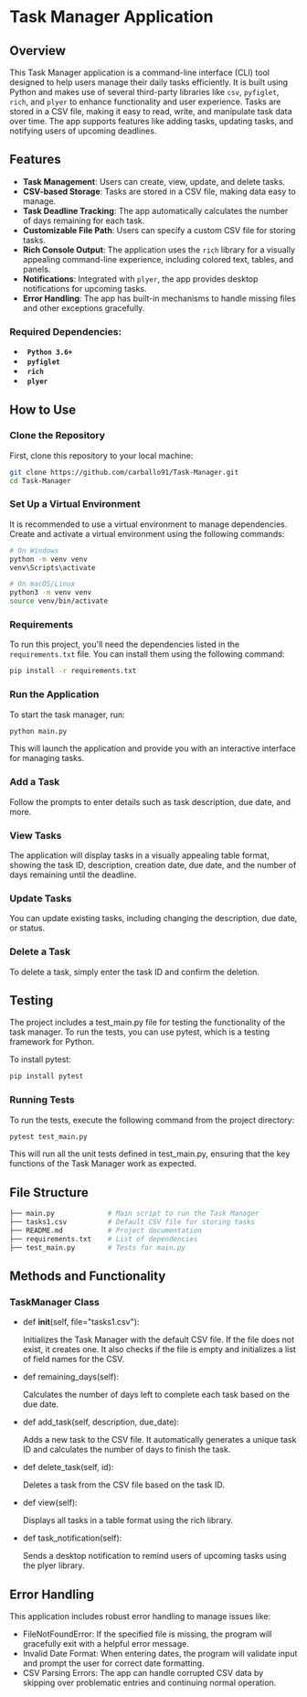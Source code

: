 # Task Manager Application

## Overview

This Task Manager application is a command-line interface (CLI) tool designed to help users manage their daily tasks efficiently. It is built using Python and makes use of several third-party libraries like `csv`, `pyfiglet`, `rich`, and `plyer` to enhance functionality and user experience. Tasks are stored in a CSV file, making it easy to read, write, and manipulate task data over time. The app supports features like adding tasks, updating tasks, and notifying users of upcoming deadlines.

## Features

- **Task Management**: Users can create, view, update, and delete tasks.
- **CSV-based Storage**: Tasks are stored in a CSV file, making data easy to manage.
- **Task Deadline Tracking**: The app automatically calculates the number of days remaining for each task.
- **Customizable File Path**: Users can specify a custom CSV file for storing tasks.
- **Rich Console Output**: The application uses the `rich` library for a visually appealing command-line experience, including colored text, tables, and panels.
- **Notifications**: Integrated with `plyer`, the app provides desktop notifications for upcoming tasks.
- **Error Handling**: The app has built-in mechanisms to handle missing files and other exceptions gracefully.

### Required Dependencies:
- **` Python 3.6+`**
- **` pyfiglet`**
- **` rich`**
- **` plyer`**

## How to Use
### Clone the Repository
First, clone this repository to your local machine:

```bash
git clone https://github.com/carballo91/Task-Manager.git
cd Task-Manager
```

### Set Up a Virtual Environment

It is recommended to use a virtual environment to manage dependencies. Create and activate a virtual environment using the following commands:

```bash
# On Windows
python -m venv venv
venv\Scripts\activate

# On macOS/Linux
python3 -m venv venv
source venv/bin/activate
```
### Requirements

To run this project, you'll need the dependencies listed in the `requirements.txt` file. You can install them using the following command:

```bash
pip install -r requirements.txt
```

### Run the Application
To start the task manager, run:

```bash
python main.py
```
This will launch the application and provide you with an interactive interface for managing tasks.

### Add a Task
Follow the prompts to enter details such as task description, due date, and more.

### View Tasks
The application will display tasks in a visually appealing table format, showing the task ID, description, creation date, due date, and the number of days remaining until the deadline.

### Update Tasks
You can update existing tasks, including changing the description, due date, or status.

### Delete a Task
To delete a task, simply enter the task ID and confirm the deletion.

## Testing

The project includes a test_main.py file for testing the functionality of the task manager. To run the tests, you can use pytest, which is a testing framework for Python.

To install pytest:

```bash
pip install pytest
```
### Running Tests
To run the tests, execute the following command from the project directory:

```bash
pytest test_main.py
```
This will run all the unit tests defined in test_main.py, ensuring that the key functions of the Task Manager work as expected.

## File Structure
```bash
├── main.py             # Main script to run the Task Manager
├── tasks1.csv          # Default CSV file for storing tasks
├── README.md           # Project documentation
├── requirements.txt    # List of dependencies
├── test_main.py        # Tests for main.py

```
## Methods and Functionality
### TaskManager Class
- def __init__(self, file="tasks1.csv"):
    
    Initializes the Task Manager with the default CSV file. If the file does not exist, it creates one. It also checks if the file is empty and initializes a list of field names for the CSV.
- def remaining_days(self):
    
    Calculates the number of days left to complete each task based on the due date.
- def add_task(self, description, due_date):
    
    Adds a new task to the CSV file. It automatically generates a unique task ID and calculates the number of days to finish the task.
- def delete_task(self, id):
    
    Deletes a task from the CSV file based on the task ID.
- def view(self):
   
    Displays all tasks in a table format using the rich library.
- def task_notification(self):
    
    Sends a desktop notification to remind users of upcoming tasks using the plyer library.

## Error Handling
This application includes robust error handling to manage issues like:

- FileNotFoundError: If the specified file is missing, the program will gracefully exit with a helpful error message.
- Invalid Date Format: When entering dates, the program will validate input and prompt the user for correct date formatting.
- CSV Parsing Errors: The app can handle corrupted CSV data by skipping over problematic entries and continuing normal operation.